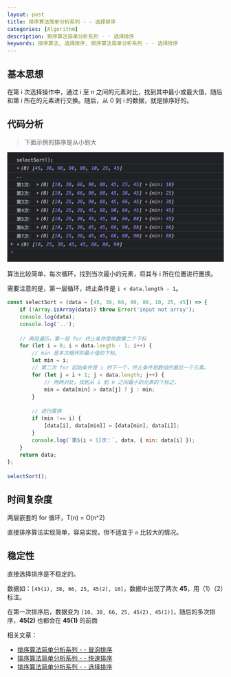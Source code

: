 ```yaml
---
layout: post
title: 排序算法简单分析系列 - - 选择排序
categories: [Algorithm]
description: 排序算法简单分析系列 - - 选择排序
keywords: 排序算法, 选择排序, 排序算法简单分析系列 - - 选择排序
---
```


## 基本思想

在第 i 次选择操作中，通过 i 至 n 之间的元素对比，找到其中最小或最大值，随后和第 i 所在的元素进行交换。随后，从 0 到 i 的数据，就是排序好的。

## 代码分析

> 下面示例的排序是从小到大

![](/images/blog/sort_selectSort.png)

算法比较简单，每次循环，找到当次最小的元素，将其与 i 所在位置进行置换。

需要注意的是，第一层循环，终止条件是 `i < data.length - 1`。

```javascript
const selectSort = (data = [45, 38, 66, 90, 88, 10, 25, 45]) => {
    if (!Array.isArray(data)) throw Error('input not array');
    console.log(data);
    console.log('..');

    // 两层遍历，第一层 for 终止条件是倒数第二个下标
    for (let i = 0; i < data.length - 1; i++) {
        // min 是本次循环的最小值的下标。
        let min = i;
        // 第二次 for 起始条件是 i 的下一个，终止条件是数组的最后一个元素。
        for (let j = i + 1; j < data.length; j++) {
            // 两两对比，找到从 i 到 n 之间最小的元素的下标之。
            min = data[min] > data[j] ? j : min;
        }

        // 进行置换
        if (min !== i) {
            [data[i], data[min]] = [data[min], data[i]];
        }
        console.log(`第${i + 1}次：`, data, { min: data[i] });
    }
    return data;
};

selectSort();
```

## 时间复杂度

两层嵌套的 for 循环，T(n) = O(n^2)

直接排序算法实现简单，容易实现，但不适宜于 `n` 比较大的情况。

## 稳定性

直接选择排序是不稳定的。

数据如：`[45(1), 38, 66, 25, 45(2), 10]`，数据中出现了两次 **45**，用（1）（2）标注。

在第一次排序后，数据变为 `[10, 38, 66, 25, 45(2), 45(1)]`，随后的多次排序，**45(2)** 也都会在 **45(1)** 的前面

相关文章：

-   [排序算法简单分析系列 - - 冒泡排序](/2021/03/27/bubbleSort/)
-   [排序算法简单分析系列 - - 快速排序](/2021/03/27/quickSort/)
-   [排序算法简单分析系列 - - 选择排序](/2021/03/27/selectSort/)
